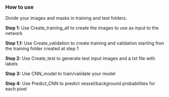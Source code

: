 ### How to use
Divide your images and masks in training and test folders. 

**Step 1:** Use Create_training_all to create the images to use as input to the network

**Step 1.1:** Use Create_validation to create training and validation starting fron the training folder created at step 1

**Step 2:** Use Create_test to generate test input images and a txt file with labels 

**Step 3:** Use CNN_model to train/validate your model  

**Step 4:** Use Predict_CNN to predict vessel/background probabilities for each pixel

